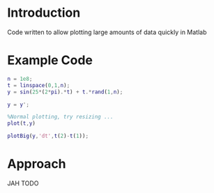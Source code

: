 # Introduction

Code written to allow plotting large amounts of data quickly in Matlab

# Example Code

```Matlab
n = 1e8;
t = linspace(0,1,n);
y = sin(25*(2*pi).*t) + t.*rand(1,n);

y = y';

%Normal plotting, try resizing ...
plot(t,y)

plotBig(y,'dt',t(2)-t(1));
```

# Approach

JAH TODO